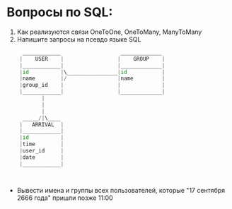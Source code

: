Вопросы по SQL:
=========================================

1. Как реализуются связи OneToOne, OneToMany, ManyToMany
2. Напишите запросы на псевдо языке SQL
``` python
     ____________                   _____________
    |    USER    |                 |    GROUP    |
    |____________|                 |_____________|
    |id          |\________________|id           |
    |name        |/                |name         |
    |group_id    |                 |             |
    |____________|                 |_____________|
           |
           |
           |
     _____/|\____
    |   ARRIVAL  |
    |____________|
    |id          |
    |time        |
    |user_id     |
    |date        |
    |____________|
    
    
```
  * Вывести имена и группы всех пользователей, которые "17 сентября 2666 года" пришли позже 11:00  